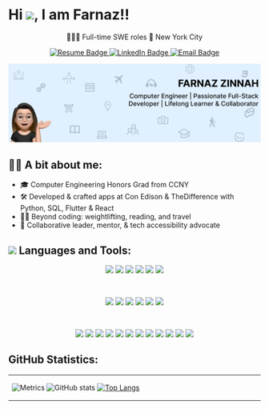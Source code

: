 <h1>Hi <img src="https://media.giphy.com/media/hvRJCLFzcasrR4ia7z/giphy.gif" width="25">, I am Farnaz!!</h1>


<p align="center">
🧘🏻‍♀️ Full-time SWE roles 📍 New York City  <br>


<p align="center">
  <a href="https://drive.google.com/file/d/1Ob2PkmUj22DiadrF4dFDjvHCkcD8Eoe9/view" target="_blank">
    <img src="https://img.shields.io/badge/Resume-brightgreen" alt="Resume Badge">
  </a>

  <a href="https://www.linkedin.com/in/farnaz-zinnah/" target="_blank">
    <img src="https://img.shields.io/badge/LinkedIn-orange" alt="LinkedIn Badge">
  </a>

  <a href="mailto:farnazsamia@gmail.com">
    <img src="https://img.shields.io/badge/Email-blueviolet" alt="Email Badge">
  </a>
</p>



<p align="center">
  <img src="https://github.com/fzinnah17/fzinnah17/blob/main/git.png" alt="My Banner"><br>
</p>


## 👩🏻 A bit about me: 
- 🎓 Computer Engineering Honors Grad from CCNY
- 🛠 Developed & crafted apps at Con Edison & TheDifference with Python, SQL, Flutter & React
- 🏋️‍♂️ Beyond coding: weightlifting, reading, and travel
- 📖 Collaborative leader, mentor, & tech accessibility advocate

## <img src="https://media2.giphy.com/media/QssGEmpkyEOhBCb7e1/giphy.gif?cid=ecf05e47a0n3gi1bfqntqmob8g9aid1oyj2wr3ds3mg700bl&rid=giphy.gif" width ="25"> Languages and Tools:

<p align="center" > 
    <img src="https://img.icons8.com/fluency/48/000000/javascript.png" width="20"/>
    <img src="https://img.icons8.com/fluency/48/000000/python.png" width="20"/>
    <img src="https://img.icons8.com/color/48/000000/java-coffee-cup-logo.png" width="20"/>
    <img src="https://img.icons8.com/fluency/48/000000/markdown.png" width="20"/>
    <img src="https://img.icons8.com/color/48/000000/c-plus-plus-logo.png" width="20"/>
    <img src="https://img.icons8.com/color/48/000000/c-sharp-logo.png" width="20"/>
</p>
</br>

<p align="center" > 
    <img src="https://upload.wikimedia.org/wikipedia/commons/thumb/a/a7/React-icon.svg/1200px-React-icon.svg.png" width="20"/>
    <img src="https://d2nir1j4sou8ez.cloudfront.net/wp-content/uploads/2021/12/nextjs-boilerplate-logo.png" width="20"/>
    <img src="https://upload.wikimedia.org/wikipedia/commons/thumb/4/4c/Typescript_logo_2020.svg/1200px-Typescript_logo_2020.svg.png" width="20"/>
    <img src="https://avatars.githubusercontent.com/u/67109815?s=280&v=4" width="20"/>
    <img src="https://upload.wikimedia.org/wikipedia/commons/thumb/b/b2/Bootstrap_logo.svg/1200px-Bootstrap_logo.svg.png" width="20"/>
    <img src="https://www.datocms-assets.com/45470/1631026680-logo-react-native.png" width="20"/>
</p>

</br>
<p align="center" > 
    <img src="https://upload.wikimedia.org/wikipedia/commons/thumb/d/d9/Node.js_logo.svg/1200px-Node.js_logo.svg.png" width="20"/>
    <img src="https://cdn-icons-png.flaticon.com/512/2867/2867342.png" width="20"/>
    <img src="https://git-scm.com/images/logos/downloads/Git-Icon-1788C.png" width="20"/>
    <img src="https://github.githubassets.com/images/modules/logos_page/GitHub-Logo.png" width="20"/>
    <img src="https://msdynamicsnavashwinitripathi.files.wordpress.com/2021/01/docker_logo.png" width="20"/>
    <img src="https://static-00.iconduck.com/assets.00/postman-icon-497x512-beb7sy75.png" width="20"/>
    <img src="https://upload.wikimedia.org/wikipedia/commons/thumb/5/5c/AWS_Simple_Icons_AWS_Cloud.svg/2560px-AWS_Simple_Icons_AWS_Cloud.svg.png" width="20"/>
    <img src="https://cdn4.iconfinder.com/data/icons/google-i-o-2016/512/google_firebase-2-512.png" width="20"/>
    <img src="https://pbs.twimg.com/profile_images/1452637606559326217/GFz_P-5e_400x400.png" width="20"/>
    <img src="https://icons.veryicon.com/png/o/application/app-icon-7/jira-5.png" width="20"/>
    <img src="https://pipedream.com/s.v0/app_1YMhwo/logo/orig" width="20"/>
    <img src="https://quolum.com/blog/wp-content/uploads/2023/01/coverimage.png" width="20"/>
</p>

## GitHub Statistics:

<table>
  <tr>
    <td valign="top" width="50%">

![Metrics](https://metrics.lecoq.io/fzinnah17)
![GitHub stats](https://github-readme-stats.vercel.app/api?username=fzinnah17&show_icons=true&theme=radical&cache_seconds=0)
[![Top Langs](https://github-readme-stats.vercel.app/api/top-langs/?username=fzinnah17&layout=compact)](https://github.com/fzinnah17/github-readme-stats)

  </tr>
</table>